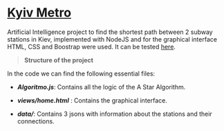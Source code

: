 # [Kyiv Metro](https://metro-kyiv.herokuapp.com/)

Artificial Intelligence project to find the shortest path between 2 subway stations in Kiev, implemented with NodeJS and for the graphical interface HTML, CSS and Boostrap were used. It can be tested [here](https://metro-kyiv.herokuapp.com/).
>**Structure of the project**


In the code we can find the following essential files:


- ***Algoritmo.js***: Contains all the logic of the A Star Algorithm.


- ***views/home.html*** : Contains the graphical interface.


- ***data/***: Contains 3 jsons with information about the stations and their connections.




